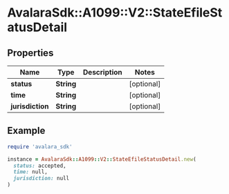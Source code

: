 # AvalaraSdk::A1099::V2::StateEfileStatusDetail

## Properties

| Name | Type | Description | Notes |
| ---- | ---- | ----------- | ----- |
| **status** | **String** |  | [optional] |
| **time** | **String** |  | [optional] |
| **jurisdiction** | **String** |  | [optional] |

## Example

```ruby
require 'avalara_sdk'

instance = AvalaraSdk::A1099::V2::StateEfileStatusDetail.new(
  status: accepted,
  time: null,
  jurisdiction: null
)
```

